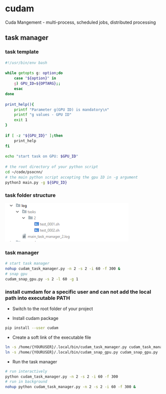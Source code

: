 # cudam
Cuda Mangement - multi-process, scheduled jobs, distributed processing

## task manager

### task template

```bash
#!/usr/bin/env bash

while getopts g: option;do
    case "${option}" in
    g) GPU_ID=${OPTARG};;
    esac
done

print_help(){
    printf "Parameter g(GPU ID) is mandatory\n"
    printf "g values - GPU ID"
    exit 1
}

if [ -z "${GPU_ID}" ];then
    print_help
fi

echo "start task on GPU: $GPU_ID"

# the root directory of your python script
cd ~/code/psocnn/
# the main python script accepting the gpu ID in -g argument
python3 main.py -g ${GPU_ID}
```

### task folder structure

![task folder structure](https://github.com/wwwbbb8510/cudam/blob/master/sh_task_structure.PNG "Task folder structure")

### task manager 

```bash
# start task manager
nohup cudam_task_manager.py -n 2 -s 2 -i 60 -f 300 &
# snap gpu
cudam_snap_gpu.py -s 2 -l 60 -g 1
```

### install cumdam for a specific user and can not add the local path into executable PATH

* Switch to the root folder of your project

* Install cudam package
```bash
pip install --user cudam
``` 

* Create a soft link of the executable file
```bash
ln -s /home/{YOURUSER}/.local/bin/cudam_task_manager.py cudam_task_manager.py
ln -s /home/{YOURUSER}/.local/bin/cudam_snap_gpu.py cudam_snap_gpu.py
```

* Run the task manager
```bash
# run interactively
python cudam_task_manager.py -n 2 -s 2 -i 60 -f 300
# run in background
nohup python cudam_task_manager.py -n 2 -s 2 -i 60 -f 300 &
```

